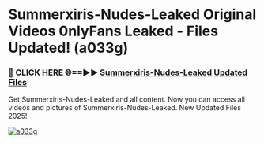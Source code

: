 # Summerxiris-Nudes-Leaked Original Videos 0nlyFans Leaked - Files Updated! (a033g)

<h3>🔴 CLICK HERE 🌐==►► <a href="https://tinyurl.com/4mcuefdz" rel="nofollow">Summerxiris-Nudes-Leaked Updated Files</a></h3>

Get Summerxiris-Nudes-Leaked and all content. Now you can access all videos and pictures of Summerxiris-Nudes-Leaked. New Updated Files 2025!

[![a033g](https://i.imgur.com/StAQSOY.gif)](https://tinyurl.com/4mcuefdz)
